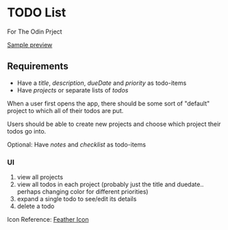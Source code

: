 # TODO List

For The Odin Prject

[Sample preview](https://allieschen.github.io/todolist/)

## Requirements

- Have a _title_, _description_, _dueDate_ and _priority_ as todo-items
- Have _projects_ or separate lists of _todos_

When a user first opens the app, there should be some sort of "default" project to which all of their todos are put.

Users should be able to create new projects and choose which project their todos go into.

Optional: Have _notes_ and _checklist_ as todo-items

### UI

1. view all projects
2. view all todos in each project (probably just the title and duedate.. perhaps changing color for different priorities)
3. expand a single todo to see/edit its details
4. delete a todo

Icon Reference: [Feather Icon](https://feathericons.com/)
